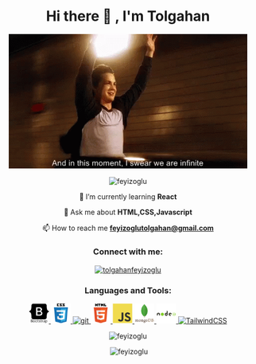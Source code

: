 <h1 align="center">Hi there 👋 , I'm Tolgahan</h1>
<p align="center"> <img src = "./gif.gif"</p>

<p align="center"> <img src="https://komarev.com/ghpvc/?username=feyizoglu&label=Profile%20views&color=0e75b6&style=flat" alt="feyizoglu" /> </p>


<div align="center">
 
 🌱 I’m currently learning **React**

 💬 Ask me about **HTML,CSS,Javascript**

 📫 How to reach me **feyizoglutolgahan@gmail.com**

<h3>Connect with me:</h3>
<p>
<a href="https://linkedin.com/in/tolgahanfeyizoglu" target="blank"><img align="center" src="https://raw.githubusercontent.com/rahuldkjain/github-profile-readme-generator/master/src/images/icons/Social/linked-in-alt.svg" alt="tolgahanfeyizoglu" height="30" width="40" /></a>
</p>

<h3>Languages and Tools:</h3>
<p> <a href="https://getbootstrap.com" target="_blank" rel="noreferrer"> <img src="https://raw.githubusercontent.com/devicons/devicon/master/icons/bootstrap/bootstrap-plain-wordmark.svg" alt="bootstrap" width="40" height="40"/> </a> <a href="https://www.w3schools.com/css/" target="_blank" rel="noreferrer"> <img src="https://raw.githubusercontent.com/devicons/devicon/master/icons/css3/css3-original-wordmark.svg" alt="css3" width="40" height="40"/> </a> <a href="https://git-scm.com/" target="_blank" rel="noreferrer"> <img src="https://www.vectorlogo.zone/logos/git-scm/git-scm-icon.svg" alt="git" width="40" height="40"/> </a> <a href="https://www.w3.org/html/" target="_blank" rel="noreferrer"> <img src="https://raw.githubusercontent.com/devicons/devicon/master/icons/html5/html5-original-wordmark.svg" alt="html5" width="40" height="40"/> </a> <a href="https://developer.mozilla.org/en-US/docs/Web/JavaScript" target="_blank" rel="noreferrer"> <img src="https://raw.githubusercontent.com/devicons/devicon/master/icons/javascript/javascript-original.svg" alt="javascript" width="40" height="40"/> </a> <a href="https://www.mongodb.com/" target="_blank" rel="noreferrer"> <img src="https://raw.githubusercontent.com/devicons/devicon/master/icons/mongodb/mongodb-original-wordmark.svg" alt="mongodb" width="40" height="40"/> </a> <a href="https://nodejs.org" target="_blank" rel="noreferrer"> <img src="https://raw.githubusercontent.com/devicons/devicon/master/icons/nodejs/nodejs-original-wordmark.svg" alt="nodejs" width="40" height="40"/> </a> <a href="https://tailwindcss.com/" target="_blank" rel="noreferrer"><img src="https://raw.githubusercontent.com/danielcranney/readme-generator/main/public/icons/skills/tailwindcss-colored.svg" width="36" height="36" alt="TailwindCSS" /></a> </p>

<p><img src="https://github-readme-stats.vercel.app/api/top-langs?username=feyizoglu&show_icons=true&locale=en&layout=compact" alt="feyizoglu" /></p>

<p>&nbsp;<img src="https://github-readme-stats.vercel.app/api?username=feyizoglu&show_icons=true&locale=en" alt="feyizoglu" /></p>
</div>
